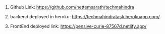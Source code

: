 1. Github Link: https://github.com/nettemsarath/techmahindra

2. backend deployed in heroku: https://techmahindratask.herokuapp.com/

3. FrontEnd deployed link: https://pensive-curie-87567d.netlify.app/
